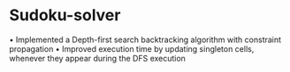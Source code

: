 # Sudoku-solver

• Implemented a Depth-first search backtracking algorithm with constraint propagation
• Improved execution time by updating singleton cells, whenever they appear during the DFS execution
